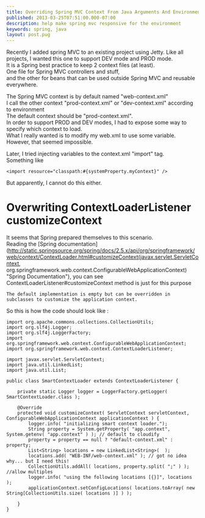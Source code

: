 ```yaml
---
title: Overriding Spring MVC Context From Java Arguments And Environment Variables
published: 2013-03-25T07:51:00.000-07:00
description: help make spring mvc responsive for the environment
keywords: spring, java
layout: post.pug
---
```


Recently I added spring MVC to an existing project using Jetty.
Like all projects, I wanted this one to support DEV mode and PROD mode.  
It is a Spring best practice to keep 2 context files (at least).  
One file for Spring MVC controllers and stuff,  
and the other for beans that can be used outside Spring MVC and reusable everywhere.  

The Spring MVC context is by default named "web-context.xml"  
I call the other context "prod-context.xml" or "dev-context.xml" according to environment  
The default context should be "prod-context.xml".  
In order to support PROD and DEV modes, I had to expose some way to specify which context to load.  
What I really wanted is to modify my web.xml to use some variable.  
However, that seemed impossible.  

Later, I tried injecting variables to the context.xml "import" tag.  
Something like

```
<import resource="classpath:#{systemProperty.myContext}" />
```

But apparently, I cannot do this either.

# Overwriting ContextLoaderListener customizeContext

It seems that Spring prepared themselves to this scenario.  
Reading the [Spring documentation](http://static.springsource.org/spring/docs/2.5.x/api/org/springframework/web/context/ContextLoader.html#customizeContext(javax.servlet.ServletContext, org.springframework.web.context.ConfigurableWebApplicationContext) "Spring Documentation"), you can see ContextLoaderListener#customizeContext method is just for this purpose  

```
The default implementation is empty but can be overridden in subclasses to customize the application context.
```

So this is how the code should look like :

```
import org.apache.commons.collections.CollectionUtils;
import org.slf4j.Logger;
import org.slf4j.LoggerFactory;
import org.springframework.web.context.ConfigurableWebApplicationContext;
import org.springframework.web.context.ContextLoaderListener;

import javax.servlet.ServletContext;
import java.util.LinkedList;
import java.util.List;

public class SmartContextLoader extends ContextLoaderListener {

    private static Logger logger = LoggerFactory.getLogger( SmartContextLoader.class );

    @Override
    protected void customizeContext( ServletContext servletContext, ConfigurableWebApplicationContext applicationContext ) {
        logger.info( "initializing smart context loader.");
        String property = System.getProperty( "app.context", System.getenv( "app.context" ) ); // default to cloudify
        property = property == null ? "default-context.xml" : property;
        List<String> locations = new LinkedList<String>(  );
        locations.add( "WEB-INF/web-context.xml" ); // got no idea why... but I need this!
        CollectionUtils.addAll( locations, property.split( ";" ) ); //allow multiples
        logger.info( "using the following locations [{}]", locations );
        applicationContext.setConfigLocations( locations.toArray( new String[CollectionUtils.size( locations )] ) );

    }
}
```

